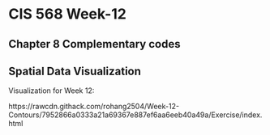 <h1 id="week-12">CIS 568 Week-12</h1>
<h2 id="chapter-8-complementary-codes">Chapter 8 Complementary codes</h2>
<h2 id="spatial-data-visualization">Spatial Data Visualization</h2>
<p> Visualization for Week 12:</p> 
<p>https://rawcdn.githack.com/rohang2504/Week-12-Contours/7952866a0333a21a69367e887ef6aa6eeb40a49a/Exercise/index.html</p>
